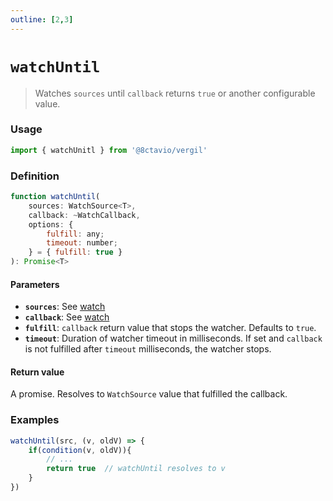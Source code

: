 ```yaml
---
outline: [2,3]
---
```


# `watchUntil`

> Watches `sources` until `callback` returns `true` or another configurable value.

### Usage

```js
import { watchUnitl } from '@8ctavio/vergil'
```

### Definition

```js
function watchUntil(
    sources: WatchSource<T>,
    callback: ~WatchCallback,
    options: {
        fulfill: any;
        timeout: number;
    } = { fulfill: true }
): Promise<T>
```

#### Parameters

- **`sources`**: See [watch](https://vuejs.org/api/reactivity-core.html#watch)
- **`callback`**: See [watch](https://vuejs.org/api/reactivity-core.html#watch)
- **`fulfill`**: `callback` return value that stops the watcher. Defaults to `true`.
- **`timeout`**: Duration of watcher timeout in milliseconds. If set and `callback` is not fulfilled after `timeout` milliseconds, the watcher stops.

#### Return value

A promise. Resolves to `WatchSource` value that fulfilled the callback.

### Examples

```js
watchUntil(src, (v, oldV) => {
    if(condition(v, oldV)){
        // ...
        return true  // watchUntil resolves to v
    }
})
```